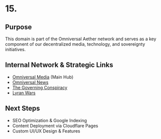 # 15.

## Purpose
This domain is part of the Omniversal Aether network and serves as a key component of our decentralized media, technology, and sovereignty initiatives.

## Internal Network & Strategic Links
- [Omniversal Media](https://omniversalmedia.net) (Main Hub)
- [Omniversal News](https://omniversal.news)
- [The Governing Conspiracy](https://thegoverningconspiracy.com)
- [Lyran Wars](https://lyranwars.com)

## Next Steps
- SEO Optimization & Google Indexing
- Content Deployment via Cloudflare Pages
- Custom UI/UX Design & Features

